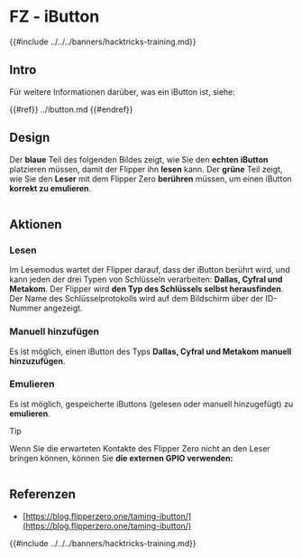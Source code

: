 # FZ - iButton

{{#include ../../../banners/hacktricks-training.md}}

## Intro

Für weitere Informationen darüber, was ein iButton ist, siehe:

{{#ref}}
../ibutton.md
{{#endref}}

## Design

Der **blaue** Teil des folgenden Bildes zeigt, wie Sie den **echten iButton** platzieren müssen, damit der Flipper ihn **lesen** kann. Der **grüne** Teil zeigt, wie Sie den **Leser** mit dem Flipper Zero **berühren** müssen, um einen iButton **korrekt zu emulieren**.

<figure><img src="../../../images/image (565).png" alt=""><figcaption></figcaption></figure>

## Aktionen

### Lesen

Im Lesemodus wartet der Flipper darauf, dass der iButton berührt wird, und kann jeden der drei Typen von Schlüsseln verarbeiten: **Dallas, Cyfral und Metakom**. Der Flipper wird **den Typ des Schlüssels selbst herausfinden**. Der Name des Schlüsselprotokolls wird auf dem Bildschirm über der ID-Nummer angezeigt.

### Manuell hinzufügen

Es ist möglich, einen iButton des Typs **Dallas, Cyfral und Metakom** **manuell hinzuzufügen**.

### **Emulieren**

Es ist möglich, gespeicherte iButtons (gelesen oder manuell hinzugefügt) zu **emulieren**.

> [!TIP]
> Wenn Sie die erwarteten Kontakte des Flipper Zero nicht an den Leser bringen können, können Sie **die externen GPIO verwenden:**

<figure><img src="../../../images/image (138).png" alt=""><figcaption></figcaption></figure>

## Referenzen

- [https://blog.flipperzero.one/taming-ibutton/](https://blog.flipperzero.one/taming-ibutton/)

{{#include ../../../banners/hacktricks-training.md}}
